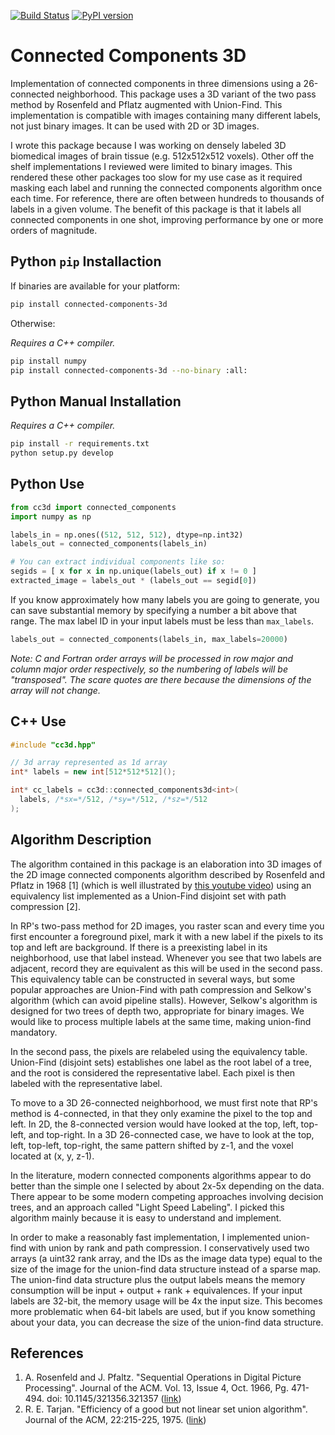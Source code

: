 [![Build Status](https://travis-ci.org/seung-lab/connected-components-3d.svg?branch=master)](https://travis-ci.org/seung-lab/connected-components-3d) [![PyPI version](https://badge.fury.io/py/connected-components-3d.svg)](https://badge.fury.io/py/connected-components-3d)

Connected Components 3D
=======================

Implementation of connected components in three dimensions using a 26-connected neighborhood. This package uses a 3D variant of the two pass method by Rosenfeld and Pflatz augmented with Union-Find. This implementation is compatible with images containing many different labels, not just binary images. It can be used with 2D or 3D images. 

I wrote this package because I was working on densely labeled 3D biomedical images of brain tissue (e.g. 512x512x512 voxels). Other off the shelf implementations I reviewed were limited to binary images. This rendered these other packages too slow for my use case as it required masking each label and running the connected components algorithm once each time. For reference, there are often between hundreds to thousands of labels in a given volume. The benefit of this package is that it labels all connected components in one shot, improving performance by one or more orders of magnitude.

## Python `pip` Installaction

If binaries are available for your platform:

```bash
pip install connected-components-3d
```

Otherwise:  

*Requires a C++ compiler.*  

```bash
pip install numpy
pip install connected-components-3d --no-binary :all:
```

## Python Manual Installation

*Requires a C++ compiler.*

```bash
pip install -r requirements.txt
python setup.py develop
```

## Python Use

```python
from cc3d import connected_components
import numpy as np

labels_in = np.ones((512, 512, 512), dtype=np.int32)
labels_out = connected_components(labels_in)

# You can extract individual components like so:
segids = [ x for x in np.unique(labels_out) if x != 0 ]
extracted_image = labels_out * (labels_out == segid[0])
```

If you know approximately how many labels you are going to generate, you can save substantial memory by specifying a number a bit above that range. The max label ID in your input labels must be less than `max_labels`.

```python
labels_out = connected_components(labels_in, max_labels=20000)
```

*Note: C and Fortran order arrays will be processed in row major and column major order respectively, so the numbering of labels will be "transposed". The scare quotes are there because the dimensions of the array will not change.*

## C++ Use 

```cpp
#include "cc3d.hpp"

// 3d array represented as 1d array
int* labels = new int[512*512*512](); 

int* cc_labels = cc3d::connected_components3d<int>(
  labels, /*sx=*/512, /*sy=*/512, /*sz=*/512
);
```

## Algorithm Description

The algorithm contained in this package is an elaboration into 3D images of the 2D image connected components algorithm described by Rosenfeld and Pflatz in 1968 [1] (which is well illustrated by [this youtube video](https://www.youtube.com/watch?v=ticZclUYy88)) using an equivalency list implemented as a Union-Find disjoint set with path compression [2].  

In RP's two-pass method for 2D images, you raster scan and every time you first encounter a foreground pixel, mark it with a new label if the pixels to its top and left are background. If there is a preexisting label in its neighborhood, use that label instead. Whenever you see that two labels are adjacent, record they are equivalent as this will be used in the second pass. This equivalency table can be constructed in several ways, but some popular approaches are Union-Find with path compression and Selkow's algorithm (which can avoid pipeline stalls). However, Selkow's algorithm is designed for two trees of depth two, appropriate for binary images. We would like to process multiple labels at the same time, making union-find mandatory.

In the second pass, the pixels are relabeled using the equivalency table. Union-Find (disjoint sets) establishes one label as the root label of a tree, and the root is considered the representative label. Each pixel is then labeled with the representative label.

To move to a 3D 26-connected neighborhood, we must first note that RP's method is 4-connected, in that they only examine the pixel to the top and left. In 2D, the 8-connected version would have looked at the top, left, top-left, and top-right. In a 3D 26-connected case, we have to look at the top, left, top-left, top-right, the same pattern shifted by z-1, and the voxel located at (x, y, z-1).

In the literature, modern connected components algorithms appear to do better than the simple one I selected by about 2x-5x depending on the data. 
There appear to be some modern competing approaches involving decision trees, and an approach called "Light Speed Labeling". I picked this algorithm mainly because it is easy to understand and implement.  

In order to make a reasonably fast implementation, I implemented union-find with union by rank and path compression. I conservatively used two arrays (a uint32 rank array, and the IDs as the image data type) equal to the size of the image for the union-find data structure instead of a sparse map. The union-find data structure plus the output labels means the memory consumption will be input + output + rank + equivalences. If your input labels are 32-bit, the memory usage will be 4x the input size. This becomes more problematic when 64-bit labels are used, but if you know something about your data, you can decrease the size of the union-find data structure.

## References

1. A. Rosenfeld and J. Pfaltz. "Sequential Operations in Digital Picture Processing". Journal of the ACM. Vol. 13, Issue 4, Oct. 1966, Pg. 471-494. doi: 10.1145/321356.321357 ([link](https://dl.acm.org/citation.cfm?id=321357))
2. R. E. Tarjan. "Efficiency of a good but not linear set union algorithm". Journal of the ACM, 22:215-225, 1975. ([link](https://dl.acm.org/citation.cfm?id=321884))
